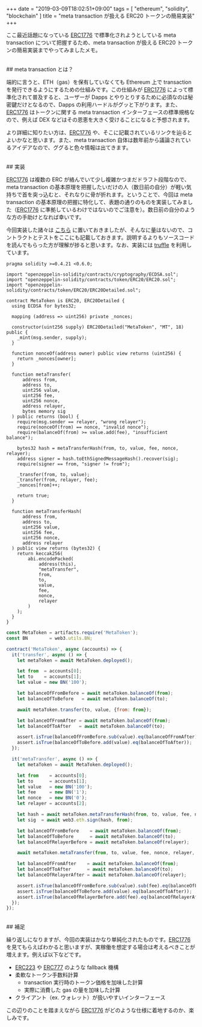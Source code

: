 +++
date = "2019-03-09T18:02:51+09:00"
tags = [ "ethereum", "solidity", "blockchain" ]
title = "meta transaction が扱える ERC20 トークンの簡易実装"
+++

ここ最近話題になっている [ERC1776](https://github.com/ethereum/EIPs/issues/1776) で標準化されようとしている meta transaction について把握するため、meta transaction が扱える ERC20 トークンの簡易実装までやってみましたメモ。

<!--more-->

<br />
## meta transaction とは？

端的に言うと、ETH（gas）を保有していなくても Ethereum 上で transaction を発行できるようにするための仕組みです。この仕組みが [ERC1776](https://github.com/ethereum/EIPs/issues/1776) によって標準化されて普及すると、ユーザーが Dapps とやりとりするために必須なのは秘密鍵だけとなるので、Dapps の利用ハードルがグッと下がります。また、[ERC1776](https://github.com/ethereum/EIPs/issues/1776) はトークンに関する meta transaction インターフェースの標準規格なので、例えば DEX などはその恩恵を大きく受けることになると予想されます。

より詳細に知りたい方は、[ERC1776](https://github.com/ethereum/EIPs/issues/1776) や、そこに記載されているリンクを辿るとよいかなと思います。また、meta transaction 自体は数年前から議論されているアイデアなので、ググると色々情報は出てきます。

<br />
## 実装

[ERC1776](https://github.com/ethereum/EIPs/issues/1776) は複数の ERC が絡んでいて少し複雑かつまだドラフト段階なので、meta transaction の基本原理を把握したいだけの人（数日前の自分）が軽い気持ちで首を突っ込むと、それなりに骨が折れます。ということで、今回は meta transaction の基本原理の把握に特化して、表題の通りのものを実装してみました（[ERC1776](https://github.com/ethereum/EIPs/issues/1776) に準拠しているわけではないのでご注意を）。数日前の自分のような方の手助けとなれば幸いです。

今回実装した諸々は [こちら](https://github.com/m0t0k1ch1/sandbox/tree/master/ethereum/meta-tx) に置いておきましたが、そんなに量はないので、コントラクトとテストをここにも記載しておきます。説明するよりもソースコードを読んでもらった方が理解が捗ると思います。なお、実装には [truffle](https://github.com/trufflesuite/truffle) を利用しています。

``` solidity
pragma solidity >=0.4.21 <0.6.0;

import "openzeppelin-solidity/contracts/cryptography/ECDSA.sol";
import "openzeppelin-solidity/contracts/token/ERC20/ERC20.sol";
import "openzeppelin-solidity/contracts/token/ERC20/ERC20Detailed.sol";

contract MetaToken is ERC20, ERC20Detailed {
  using ECDSA for bytes32;

  mapping (address => uint256) private _nonces;

  constructor(uint256 supply) ERC20Detailed("MetaToken", "MT", 18) public {
    _mint(msg.sender, supply);
  }

  function nonceOf(address owner) public view returns (uint256) {
    return _nonces[owner];
  }

  function metaTransfer(
      address from,
      address to,
      uint256 value,
      uint256 fee,
      uint256 nonce,
      address relayer,
      bytes memory sig
  ) public returns (bool) {
    require(msg.sender == relayer, "wrong relayer");
    require(nonceOf(from) == nonce, "invalid nonce");
    require(balanceOf(from) >= value.add(fee), "insufficient balance");

    bytes32 hash = metaTransferHash(from, to, value, fee, nonce, relayer);
    address signer = hash.toEthSignedMessageHash().recover(sig);
    require(signer == from, "signer != from");

    _transfer(from, to, value);
    _transfer(from, relayer, fee);
    _nonces[from]++;

    return true;
  }

  function metaTransferHash(
      address from,
      address to,
      uint256 value,
      uint256 fee,
      uint256 nonce,
      address relayer
  ) public view returns (bytes32) {
    return keccak256(
        abi.encodePacked(
            address(this),
            "metaTransfer",
            from,
            to,
            value,
            fee,
            nonce,
            relayer
        )
    );
  }
}
```

``` js
const MetaToken = artifacts.require('MetaToken');
const BN        = web3.utils.BN;

contract('MetaToken', async (accounts) => {
  it('transfer', async () => {
    let metaToken = await MetaToken.deployed();

    let from  = accounts[0];
    let to    = accounts[1];
    let value = new BN('100');

    let balanceOfFromBefore = await metaToken.balanceOf(from);
    let balanceOfToBefore   = await metaToken.balanceOf(to);

    await metaToken.transfer(to, value, {from: from});

    let balanceOfFromAfter = await metaToken.balanceOf(from);
    let balanceOfToAfter   = await metaToken.balanceOf(to);

    assert.isTrue(balanceOfFromBefore.sub(value).eq(balanceOfFromAfter));
    assert.isTrue(balanceOfToBefore.add(value).eq(balanceOfToAfter));
  });

  it('metaTransfer', async () => {
    let metaToken = await MetaToken.deployed();

    let from    = accounts[0];
    let to      = accounts[1];
    let value   = new BN('100');
    let fee     = new BN('1');
    let nonce   = new BN('0');
    let relayer = accounts[2];

    let hash = await metaToken.metaTransferHash(from, to, value, fee, nonce, relayer);
    let sig  = await web3.eth.sign(hash, from);

    let balanceOfFromBefore    = await metaToken.balanceOf(from);
    let balanceOfToBefore      = await metaToken.balanceOf(to);
    let balanceOfRelayerBefore = await metaToken.balanceOf(relayer);

    await metaToken.metaTransfer(from, to, value, fee, nonce, relayer, sig, {from: relayer});

    let balanceOfFromAfter    = await metaToken.balanceOf(from);
    let balanceOfToAfter      = await metaToken.balanceOf(to);
    let balanceOfRelayerAfter = await metaToken.balanceOf(relayer);

    assert.isTrue(balanceOfFromBefore.sub(value).sub(fee).eq(balanceOfFromAfter));
    assert.isTrue(balanceOfToBefore.add(value).eq(balanceOfToAfter));
    assert.isTrue(balanceOfRelayerBefore.add(fee).eq(balanceOfRelayerAfter));
  });
});
```

<br />
## 補足

繰り返しになりますが、今回の実装はかなり単純化されたものです。[ERC1776](https://github.com/ethereum/EIPs/issues/1776) を見てもらえばわかると思いますが、実稼働を想定する場合は考えるべきことが増えます。例えば以下などです。

- [ERC223](https://github.com/ethereum/EIPs/issues/223) や [ERC777](https://github.com/ethereum/EIPs/issues/777) のような fallback 機構
- 柔軟なトークン手数料計算
  - transaction 実行時のトークン価格を加味した計算
  - 実際に消費した gas の量を加味した計算
- クライアント（ex. ウォレット）が扱いやすいインターフェース

この辺りのことを踏まえながら [ERC1776](https://github.com/ethereum/EIPs/issues/1776) がどのような仕様に着地するのか、楽しみです。
